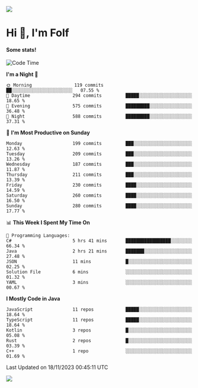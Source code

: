 <img src="https://komarev.com/ghpvc/?username=itsfolf"/>
<h1>Hi 👋, I'm Folf</h1>


#### Some stats!
<!--START_SECTION:waka-->
![Code Time](http://img.shields.io/badge/Code%20Time-2%2C005%20hrs%2038%20mins-blue)

**I'm a Night 🦉** 

```text
🌞 Morning                119 commits         ██░░░░░░░░░░░░░░░░░░░░░░░   07.55 % 
🌆 Daytime                294 commits         █████░░░░░░░░░░░░░░░░░░░░   18.65 % 
🌃 Evening                575 commits         █████████░░░░░░░░░░░░░░░░   36.48 % 
🌙 Night                  588 commits         █████████░░░░░░░░░░░░░░░░   37.31 % 
```
📅 **I'm Most Productive on Sunday** 

```text
Monday                   199 commits         ███░░░░░░░░░░░░░░░░░░░░░░   12.63 % 
Tuesday                  209 commits         ███░░░░░░░░░░░░░░░░░░░░░░   13.26 % 
Wednesday                187 commits         ███░░░░░░░░░░░░░░░░░░░░░░   11.87 % 
Thursday                 211 commits         ███░░░░░░░░░░░░░░░░░░░░░░   13.39 % 
Friday                   230 commits         ████░░░░░░░░░░░░░░░░░░░░░   14.59 % 
Saturday                 260 commits         ████░░░░░░░░░░░░░░░░░░░░░   16.50 % 
Sunday                   280 commits         ████░░░░░░░░░░░░░░░░░░░░░   17.77 % 
```


📊 **This Week I Spent My Time On** 

```text
💬 Programming Languages: 
C#                       5 hrs 41 mins       █████████████████░░░░░░░░   66.34 % 
Java                     2 hrs 21 mins       ███████░░░░░░░░░░░░░░░░░░   27.48 % 
JSON                     11 mins             █░░░░░░░░░░░░░░░░░░░░░░░░   02.25 % 
Solution File            6 mins              ░░░░░░░░░░░░░░░░░░░░░░░░░   01.32 % 
YAML                     3 mins              ░░░░░░░░░░░░░░░░░░░░░░░░░   00.67 % 
```

**I Mostly Code in Java** 

```text
JavaScript               11 repos            █████░░░░░░░░░░░░░░░░░░░░   18.64 % 
TypeScript               11 repos            █████░░░░░░░░░░░░░░░░░░░░   18.64 % 
Kotlin                   3 repos             █░░░░░░░░░░░░░░░░░░░░░░░░   05.08 % 
Rust                     2 repos             █░░░░░░░░░░░░░░░░░░░░░░░░   03.39 % 
C++                      1 repo              ░░░░░░░░░░░░░░░░░░░░░░░░░   01.69 % 
```




 Last Updated on 18/11/2023 00:45:11 UTC
<!--END_SECTION:waka-->
<a src="https://discord.com/users/1090088995976925305"><img src="https://lanyard-profile-readme.vercel.app/api/1090088995976925305"/></a></td> 
